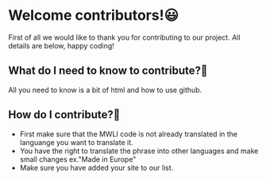 # Welcome contributors!😃
First of all we would like to thank you for contributing to our project. All details are below, happy coding!

## What do I need to know to contribute?🤔
All you need to know is a bit of html and how to use github. 

## How do I contribute?🔨
- First make sure that the MWLI code is not already translated in the languange you want to translate it.
- You have the right to translate the phrase into other languages and make small changes ex."Made in Europe"
- Make sure you have added your site to our list.
